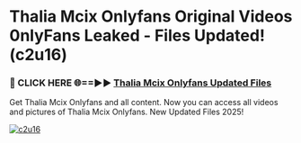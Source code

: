 # Thalia Mcix Onlyfans Original Videos 0nlyFans Leaked - Files Updated! (c2u16)

<h3>🔴 CLICK HERE 🌐==►► <a href="https://tinyurl.com/2wckxsce" rel="nofollow">Thalia Mcix Onlyfans Updated Files</a></h3>

Get Thalia Mcix Onlyfans and all content. Now you can access all videos and pictures of Thalia Mcix Onlyfans. New Updated Files 2025!

[![c2u16](https://i.imgur.com/AFduVYN.gif)](https://tinyurl.com/2wckxsce)
